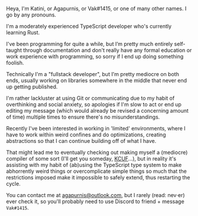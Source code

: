 

Heya, I'm Katini, or Agapurnis, or Vak#1415, or one of many other names. I go by any pronouns.

I'm a moderately experienced TypeScript developer who's currently learning Rust.

I've been programming for quite a while, but I’m pretty much entirely self-taught through documentation and don't really have any formal education or work experience with programming, so sorry if I end up doing something foolish.

Technically I'm a "fullstack developer", but I'm pretty mediocre on both ends, usually working on libraries somewhere in the middle that never end up getting published.

I'm rather lackluster at using Git or communicating due to my habit of overthinking and social anxiety, so apologies if I'm slow to act or end up editing my message (which would already be revised a concerning amount of time) multiple times to ensure there's no misunderstandings.

Recently I've been interested in working in 'limited' environments, where I have to work within weird confines and do optimizations, creating abstractions so that I can continue building off of what I have.

That might lead me to eventually checking out making myself a (mediocre) compiler of some sort (I'll get you someday, [KCUF](https://www.codewars.com/kata/59f9cad032b8b91e12000035/javascript)...),
but in reality it's assisting with my habit of (ab)using the TypeScript type system to make abhorrently weird things or overcomplicate simple things so much that the restrictions imposed make it impossible to safely extend, thus restarting the cycle.

You can contact me at [agapurnis@outlook.com](mailto:agapurnis@outlook.com), but I rarely (read: nev‧er) ever check it, so you'll probably need to use Discord to friend + message `Vak#1415`. 
